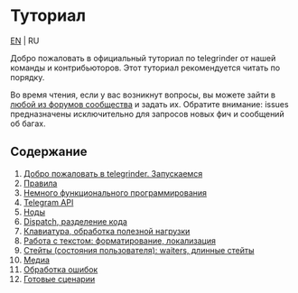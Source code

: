 # Туториал

[EN](/docs/tutorial/en/0_tutorial.md) | RU

Добро пожаловать в официальный туториал по telegrinder от нашей команды и контрибьюторов. Этот туториал рекомендуется читать по порядку.

Во время чтения, если у вас возникнут вопросы, вы можете зайти в [любой из форумов сообщества](/docs/community_links.md) и задать их. Обратите внимание: issues предназначены исключительно для запросов новых фич и сообщений об багах.

## Содержание

1. [Добро пожаловать в telegrinder. Запускаемся](1_setting_up.md)
2. [Правила](2_rules.md)
3. [Немного функционального программирования](3_functional_bits.md)
4. [Telegram API](4_api.md)
5. [Ноды](5_nodes.md)
6. [Dispatch, разделение кода](6_dispatch.md)
7. [Клавиатура, обработка полезной нагрузки](7_keyboard.md)
8. [Работа с текстом: форматирование, локализация](8_text.md)
9. [Стейты (состояния пользователя): waiters, длинные стейты](9_states.md)
10. [Медиа](10_media.md)
11. [Обработка ошибок](11_handling_errors.md)
12. [Готовые сценарии](12_out-of-box_scenarios.md)
